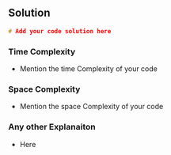 ## Solution

```cpp
# Add your code solution here
```

### Time Complexity
 - Mention the time Complexity of your code

### Space Complexity
 - Mention the space Complexity of your code

### Any other Explanaiton
- Here